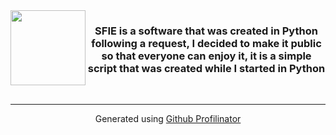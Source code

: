 <img src="https://external-content.duckduckgo.com/iu/?u=https%3A%2F%2Fcommunityblog.fedoraproject.org%2Fwp-content%2Fuploads%2F2015%2F11%2FPython-logo.png&f=1&nofb=1" align="left" height="120" width="" />  
  

### <div align="center">SFIE is a software that was created in Python following a request, I decided to make it public so that everyone can enjoy it, it is a simple script that was created while I started in Python</div>  

<br />

----
<div align="center">Generated using <a href="https://profilinator.rishav.dev/" target="_blank">Github Profilinator</a></div>
